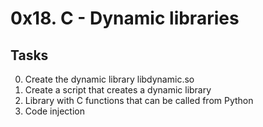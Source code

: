 # 0x18. C - Dynamic libraries
## Tasks
0. Create the dynamic library libdynamic.so
1. Create a script that creates a dynamic library
2. Library with C functions that can be called from Python
3. Code injection
